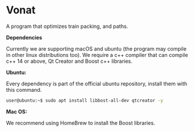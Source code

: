 # Vonat
A program that optimizes train packing, and paths.

**Dependencies**

Currently we are supporting macOS and ubuntu (the program may compile in other linux distributions too).
We require a c++ compiler that can compile c++ 14 or above, Qt Creator and Boost c++ libraries.

**Ubuntu:**

Every dependency is part of the official ubuntu repository, install  them with this command.

```bash
user@ubuntu:~$ sudo apt install libbost-all-dev qtcreator -y
```
**Mac OS:**

We recommend using HomeBrew to install the Boost libraries.
